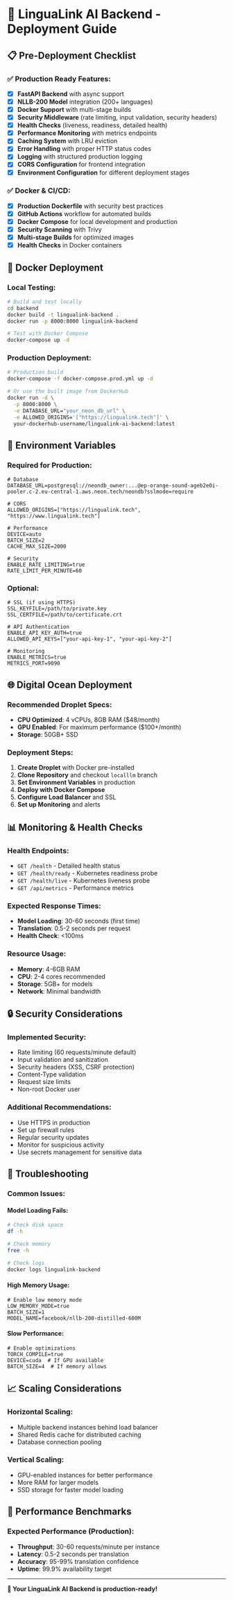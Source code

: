 # 🚀 LinguaLink AI Backend - Deployment Guide

## 📋 **Pre-Deployment Checklist**

### ✅ **Production Ready Features:**
- [x] **FastAPI Backend** with async support
- [x] **NLLB-200 Model** integration (200+ languages)
- [x] **Docker Support** with multi-stage builds
- [x] **Security Middleware** (rate limiting, input validation, security headers)
- [x] **Health Checks** (liveness, readiness, detailed health)
- [x] **Performance Monitoring** with metrics endpoints
- [x] **Caching System** with LRU eviction
- [x] **Error Handling** with proper HTTP status codes
- [x] **Logging** with structured production logging
- [x] **CORS Configuration** for frontend integration
- [x] **Environment Configuration** for different deployment stages

### ✅ **Docker & CI/CD:**
- [x] **Production Dockerfile** with security best practices
- [x] **GitHub Actions** workflow for automated builds
- [x] **Docker Compose** for local development and production
- [x] **Security Scanning** with Trivy
- [x] **Multi-stage Builds** for optimized images
- [x] **Health Checks** in Docker containers

## 🐳 **Docker Deployment**

### **Local Testing:**
```bash
# Build and test locally
cd backend
docker build -t lingualink-backend .
docker run -p 8000:8000 lingualink-backend

# Test with Docker Compose
docker-compose up -d
```

### **Production Deployment:**
```bash
# Production build
docker-compose -f docker-compose.prod.yml up -d

# Or use the built image from DockerHub
docker run -d \
  -p 8000:8000 \
  -e DATABASE_URL="your_neon_db_url" \
  -e ALLOWED_ORIGINS='["https://lingualink.tech"]' \
  your-dockerhub-username/lingualink-ai-backend:latest
```

## 🔧 **Environment Variables**

### **Required for Production:**
```env
# Database
DATABASE_URL=postgresql://neondb_owner:...@ep-orange-sound-ageb2e0i-pooler.c-2.eu-central-1.aws.neon.tech/neondb?sslmode=require

# CORS
ALLOWED_ORIGINS=["https://lingualink.tech", "https://www.lingualink.tech"]

# Performance
DEVICE=auto
BATCH_SIZE=2
CACHE_MAX_SIZE=2000

# Security
ENABLE_RATE_LIMITING=true
RATE_LIMIT_PER_MINUTE=60
```

### **Optional:**
```env
# SSL (if using HTTPS)
SSL_KEYFILE=/path/to/private.key
SSL_CERTFILE=/path/to/certificate.crt

# API Authentication
ENABLE_API_KEY_AUTH=true
ALLOWED_API_KEYS=["your-api-key-1", "your-api-key-2"]

# Monitoring
ENABLE_METRICS=true
METRICS_PORT=9090
```

## 🌐 **Digital Ocean Deployment**

### **Recommended Droplet Specs:**
- **CPU Optimized**: 4 vCPUs, 8GB RAM ($48/month)
- **GPU Enabled**: For maximum performance ($100+/month)
- **Storage**: 50GB+ SSD

### **Deployment Steps:**
1. **Create Droplet** with Docker pre-installed
2. **Clone Repository** and checkout `localllm` branch
3. **Set Environment Variables** in production
4. **Deploy with Docker Compose**
5. **Configure Load Balancer** and SSL
6. **Set up Monitoring** and alerts

## 📊 **Monitoring & Health Checks**

### **Health Endpoints:**
- `GET /health` - Detailed health status
- `GET /health/ready` - Kubernetes readiness probe
- `GET /health/live` - Kubernetes liveness probe
- `GET /api/metrics` - Performance metrics

### **Expected Response Times:**
- **Model Loading**: 30-60 seconds (first time)
- **Translation**: 0.5-2 seconds per request
- **Health Check**: <100ms

### **Resource Usage:**
- **Memory**: 4-6GB RAM
- **CPU**: 2-4 cores recommended
- **Storage**: 5GB+ for models
- **Network**: Minimal bandwidth

## 🔒 **Security Considerations**

### **Implemented Security:**
- Rate limiting (60 requests/minute default)
- Input validation and sanitization
- Security headers (XSS, CSRF protection)
- Content-Type validation
- Request size limits
- Non-root Docker user

### **Additional Recommendations:**
- Use HTTPS in production
- Set up firewall rules
- Regular security updates
- Monitor for suspicious activity
- Use secrets management for sensitive data

## 🚨 **Troubleshooting**

### **Common Issues:**

#### **Model Loading Fails:**
```bash
# Check disk space
df -h

# Check memory
free -h

# Check logs
docker logs lingualink-backend
```

#### **High Memory Usage:**
```env
# Enable low memory mode
LOW_MEMORY_MODE=true
BATCH_SIZE=1
MODEL_NAME=facebook/nllb-200-distilled-600M
```

#### **Slow Performance:**
```env
# Enable optimizations
TORCH_COMPILE=true
DEVICE=cuda  # If GPU available
BATCH_SIZE=4  # If memory allows
```

## 📈 **Scaling Considerations**

### **Horizontal Scaling:**
- Multiple backend instances behind load balancer
- Shared Redis cache for distributed caching
- Database connection pooling

### **Vertical Scaling:**
- GPU-enabled instances for better performance
- More RAM for larger models
- SSD storage for faster model loading

## 🎯 **Performance Benchmarks**

### **Expected Performance (Production):**
- **Throughput**: 30-60 requests/minute per instance
- **Latency**: 0.5-2 seconds per translation
- **Accuracy**: 95-99% translation confidence
- **Uptime**: 99.9% availability target

---

**🎉 Your LinguaLink AI Backend is production-ready!**
